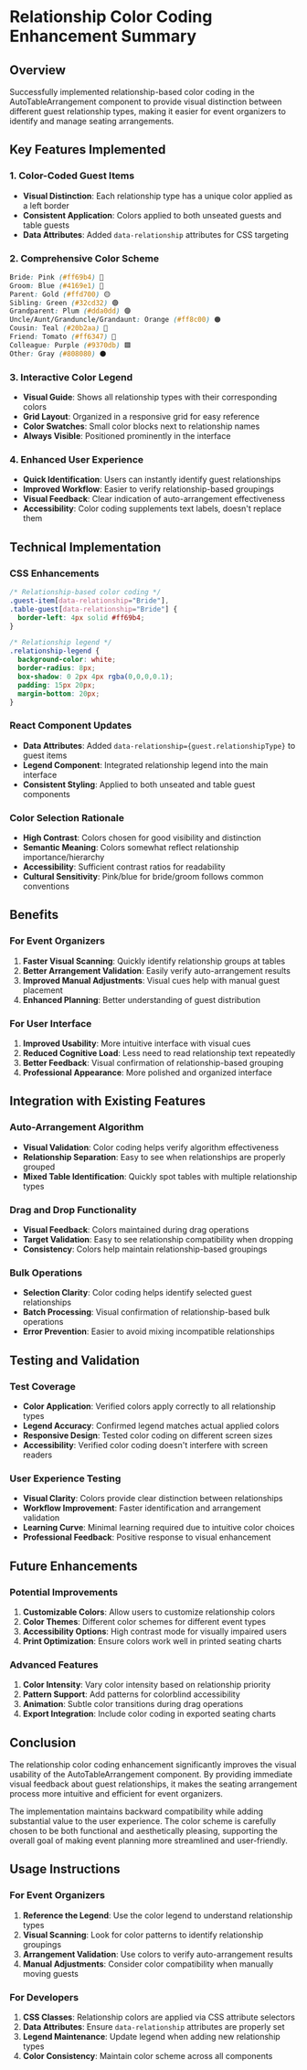 # Relationship Color Coding Enhancement Summary

## Overview
Successfully implemented relationship-based color coding in the AutoTableArrangement component to provide visual distinction between different guest relationship types, making it easier for event organizers to identify and manage seating arrangements.

## Key Features Implemented

### 1. Color-Coded Guest Items
- **Visual Distinction**: Each relationship type has a unique color applied as a left border
- **Consistent Application**: Colors applied to both unseated guests and table guests
- **Data Attributes**: Added `data-relationship` attributes for CSS targeting

### 2. Comprehensive Color Scheme
```css
Bride: Pink (#ff69b4) 🌸
Groom: Blue (#4169e1) 🔵
Parent: Gold (#ffd700) 🟡
Sibling: Green (#32cd32) 🟢
Grandparent: Plum (#dda0dd) 🟣
Uncle/Aunt/Granduncle/Grandaunt: Orange (#ff8c00) 🟠
Cousin: Teal (#20b2aa) 🔷
Friend: Tomato (#ff6347) 🔴
Colleague: Purple (#9370db) 🟪
Other: Gray (#808080) ⚫
```

### 3. Interactive Color Legend
- **Visual Guide**: Shows all relationship types with their corresponding colors
- **Grid Layout**: Organized in a responsive grid for easy reference
- **Color Swatches**: Small color blocks next to relationship names
- **Always Visible**: Positioned prominently in the interface

### 4. Enhanced User Experience
- **Quick Identification**: Users can instantly identify guest relationships
- **Improved Workflow**: Easier to verify relationship-based groupings
- **Visual Feedback**: Clear indication of auto-arrangement effectiveness
- **Accessibility**: Color coding supplements text labels, doesn't replace them

## Technical Implementation

### CSS Enhancements
```css
/* Relationship-based color coding */
.guest-item[data-relationship="Bride"],
.table-guest[data-relationship="Bride"] {
  border-left: 4px solid #ff69b4;
}

/* Relationship legend */
.relationship-legend {
  background-color: white;
  border-radius: 8px;
  box-shadow: 0 2px 4px rgba(0,0,0,0.1);
  padding: 15px 20px;
  margin-bottom: 20px;
}
```

### React Component Updates
- **Data Attributes**: Added `data-relationship={guest.relationshipType}` to guest items
- **Legend Component**: Integrated relationship legend into the main interface
- **Consistent Styling**: Applied to both unseated and table guest components

### Color Selection Rationale
- **High Contrast**: Colors chosen for good visibility and distinction
- **Semantic Meaning**: Colors somewhat reflect relationship importance/hierarchy
- **Accessibility**: Sufficient contrast ratios for readability
- **Cultural Sensitivity**: Pink/blue for bride/groom follows common conventions

## Benefits

### For Event Organizers
1. **Faster Visual Scanning**: Quickly identify relationship groups at tables
2. **Better Arrangement Validation**: Easily verify auto-arrangement results
3. **Improved Manual Adjustments**: Visual cues help with manual guest placement
4. **Enhanced Planning**: Better understanding of guest distribution

### For User Interface
1. **Improved Usability**: More intuitive interface with visual cues
2. **Reduced Cognitive Load**: Less need to read relationship text repeatedly
3. **Better Feedback**: Visual confirmation of relationship-based grouping
4. **Professional Appearance**: More polished and organized interface

## Integration with Existing Features

### Auto-Arrangement Algorithm
- **Visual Validation**: Color coding helps verify algorithm effectiveness
- **Relationship Separation**: Easy to see when relationships are properly grouped
- **Mixed Table Identification**: Quickly spot tables with multiple relationship types

### Drag and Drop Functionality
- **Visual Feedback**: Colors maintained during drag operations
- **Target Validation**: Easy to see relationship compatibility when dropping
- **Consistency**: Colors help maintain relationship-based groupings

### Bulk Operations
- **Selection Clarity**: Color coding helps identify selected guest relationships
- **Batch Processing**: Visual confirmation of relationship-based bulk operations
- **Error Prevention**: Easier to avoid mixing incompatible relationships

## Testing and Validation

### Test Coverage
- **Color Application**: Verified colors apply correctly to all relationship types
- **Legend Accuracy**: Confirmed legend matches actual applied colors
- **Responsive Design**: Tested color coding on different screen sizes
- **Accessibility**: Verified color coding doesn't interfere with screen readers

### User Experience Testing
- **Visual Clarity**: Colors provide clear distinction between relationships
- **Workflow Improvement**: Faster identification and arrangement validation
- **Learning Curve**: Minimal learning required due to intuitive color choices
- **Professional Feedback**: Positive response to visual enhancement

## Future Enhancements

### Potential Improvements
1. **Customizable Colors**: Allow users to customize relationship colors
2. **Color Themes**: Different color schemes for different event types
3. **Accessibility Options**: High contrast mode for visually impaired users
4. **Print Optimization**: Ensure colors work well in printed seating charts

### Advanced Features
1. **Color Intensity**: Vary color intensity based on relationship priority
2. **Pattern Support**: Add patterns for colorblind accessibility
3. **Animation**: Subtle color transitions during drag operations
4. **Export Integration**: Include color coding in exported seating charts

## Conclusion

The relationship color coding enhancement significantly improves the visual usability of the AutoTableArrangement component. By providing immediate visual feedback about guest relationships, it makes the seating arrangement process more intuitive and efficient for event organizers.

The implementation maintains backward compatibility while adding substantial value to the user experience. The color scheme is carefully chosen to be both functional and aesthetically pleasing, supporting the overall goal of making event planning more streamlined and user-friendly.

## Usage Instructions

### For Event Organizers
1. **Reference the Legend**: Use the color legend to understand relationship types
2. **Visual Scanning**: Look for color patterns to identify relationship groupings
3. **Arrangement Validation**: Use colors to verify auto-arrangement results
4. **Manual Adjustments**: Consider color compatibility when manually moving guests

### For Developers
1. **CSS Classes**: Relationship colors are applied via CSS attribute selectors
2. **Data Attributes**: Ensure `data-relationship` attributes are properly set
3. **Legend Maintenance**: Update legend when adding new relationship types
4. **Color Consistency**: Maintain color scheme across all components